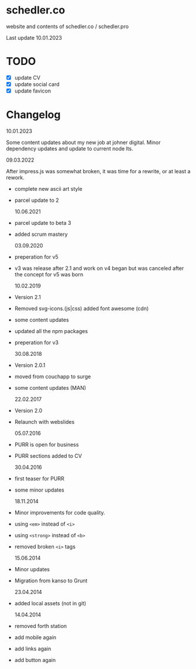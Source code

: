 # schedler.co

website and contents of schedler.co / schedler.pro

Last update 10.01.2023

# TODO

- [x] update CV
- [x] update social card
- [x] update favicon

# Changelog

10.01.2023

Some content updates about my new job at johner digital.
Minor dependency updates and update to current node lts.

09.03.2022

After impress.js was somewhat broken, it was time for a rewrite, or at least a rework.

- complete new ascii art style
- parcel update to 2

  10.06.2021

- parcel update to beta 3
- added scrum mastery

  03.09.2020

- preperation for v5
- v3 was release after 2.1 and work on v4 began but was canceled after the concept for v5 was born

  10.02.2019

- Version 2.1
- Removed svg-icons.(js|css) added font awesome (cdn)
- some content updates
- updated all the npm packages
- preperation for v3

  30.08.2018

- Version 2.0.1
- moved from couchapp to surge
- some content updates (MAN)

  22.02.2017

- Version 2.0
- Relaunch with webslides

  05.07.2016

- PURR is open for business
- PURR sections added to CV

  30.04.2016

- first teaser for PURR
- some minor updates

  18.11.2014

- Minor improvements for code quality.
- using `<em>` instead of `<i>`
- using `<strong>` instead of `<b>`
- removed broken `<i>` tags

  15.06.2014

- Minor updates
- Migration from kanso to Grunt

  23.04.2014

- added local assets (not in git)

  14.04.2014

- removed forth station
- add mobile again
- add links again
- add button again

